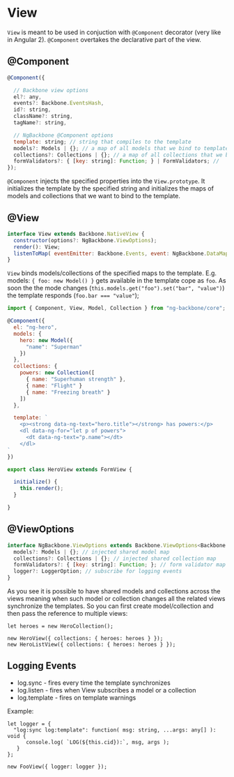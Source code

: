 # View

`View` is meant to be used in conjuction with `@Component` decorator (very like in Angular 2). `@Component` overtakes the
declarative part of the view.

## @Component

```javascript
@Component({

  // Backbone view options
  el?: any,
  events?: Backbone.EventsHash,
  id?: string,
  className?: string,
  tagName?: string,

  // NgBackbone @Component options
  template: string; // string that compiles to the template
  models?: Models | {}; // a map of all models that we bind to template scope
  collections?: Collections | {}; // a map of all collections that we bind to template scope
  formValidators?: { [key: string]: Function; } | FormValidators; //
});
```

`@Component` injects the specified properties into the `View.prototype`. It initializes the template by the specified string and
initializes the maps of models and collections that we want to bind to the template.

## @View

```javascript
interface View extends Backbone.NativeView {
  constructor(options?: NgBackbone.ViewOptions);
  render(): View;
  listenToMap( eventEmitter: Backbone.Events, event: NgBackbone.DataMap ): View;
}

```

`View`  binds models/collections of the specified maps to the template. E.g. models: `{ foo: new Model() }` gets
available in the template cope as `foo`. As soon the the mode changes (`this.models.get("foo").set("bar", "value")`) the template
responds (`foo.bar === "value"`);

```javascript
import { Component, View, Model, Collection } from "ng-backbone/core";

@Component({
  el: "ng-hero",
  models: {
    hero: new Model({
      "name": "Superman"
    })
  },
  collections: {
    powers: new Collection([
      { name: "Superhuman strength" },
      { name: "Flight" }
      { name: "Freezing breath" }
    ])
  },

  template: `
    <p><strong data-ng-text="hero.title"></strong> has powers:</p>
    <dl data-ng-for="let p of powers">
      <dt data-ng-text="p.name"></dt>
    </dl>
`
})

export class HeroView extends FormView {

  initialize() {
    this.render();
  }

}

```

## @ViewOptions

```javascript
interface NgBackbone.ViewOptions extends Backbone.ViewOptions<Backbone.Model> {
  models?: Models | {}; // injected shared model map
  collections?: Collections | {}; // injected shared collection map
  formValidators?: { [key: string]: Function; }; // form validator map
  logger?: LoggerOption; // subscribe for logging events
}
```

As you see it is possible to have shared models and collections across the views meaning when such model or collection changes
all the related views synchronize the templates. So you can first create model/collection and then pass the reference to multiple views:

```
let heroes = new HeroCollection();

new HeroView({ collections: { heroes: heroes } });
new HeroListView({ collections: { heroes: heroes } });
```

## Logging Events

* log.sync - fires every time the template synchronizes
* log.listen - fires when View subscribes a model or a collection
* log.template - fires on template warnings

Example:
```
let logger = {
  "log:sync log:template": function( msg: string, ...args: any[] ): void {
      console.log( `LOG(${this.cid}):`, msg, args );
   }
};

new FooView({ logger: logger });
```